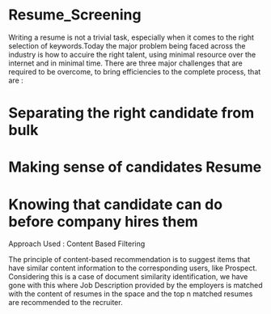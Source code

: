 # Resume_Screening

Writing a resume is not a trivial task, especially when it comes to the right selection of keywords.Today the major problem being faced across the industry is how to accuire the right talent, using minimal resource over the internet and in minimal time.
There are three major challenges that are required to be overcome, to bring  efficiencies to the complete process, that are :

# Separating the right candidate from bulk
# Making  sense of candidates Resume
# Knowing that candidate can do before company hires them

Approach Used : Content Based Filtering 

The principle of content-based recommendation is to suggest items that have similar content  information  to the corresponding users, like Prospect. Considering  this is a case of document similarity identification, we have gone with this where Job Description provided by the employers is matched with the content of resumes in the space and the top n matched resumes are recommended to the recruiter. 

